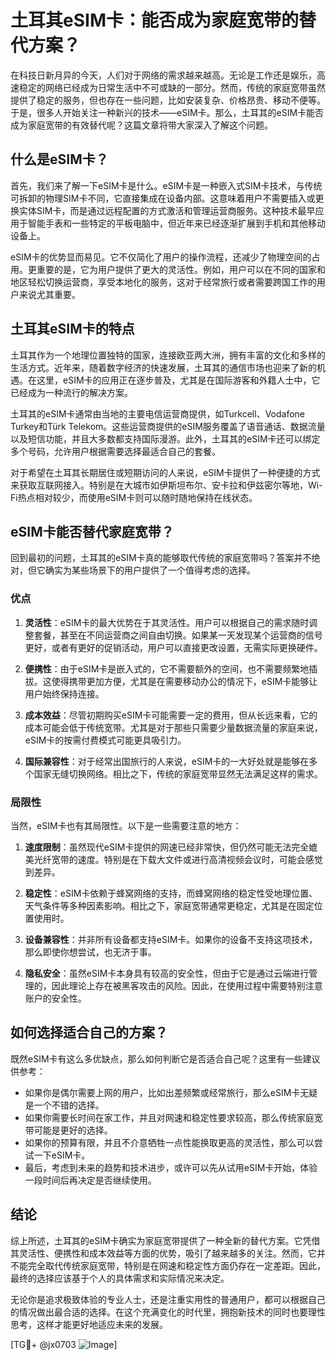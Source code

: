 # 土耳其eSIM卡：能否成为家庭宽带的替代方案？

在科技日新月异的今天，人们对于网络的需求越来越高。无论是工作还是娱乐，高速稳定的网络已经成为日常生活中不可或缺的一部分。然而，传统的家庭宽带虽然提供了稳定的服务，但也存在一些问题，比如安装复杂、价格昂贵、移动不便等。于是，很多人开始关注一种新兴的技术——eSIM卡。那么，土耳其的eSIM卡能否成为家庭宽带的有效替代呢？这篇文章将带大家深入了解这个问题。

## 什么是eSIM卡？

首先，我们来了解一下eSIM卡是什么。eSIM卡是一种嵌入式SIM卡技术，与传统可拆卸的物理SIM卡不同，它直接集成在设备内部。这意味着用户不需要插入或更换实体SIM卡，而是通过远程配置的方式激活和管理运营商服务。这种技术最早应用于智能手表和一些特定的平板电脑中，但近年来已经逐渐扩展到手机和其他移动设备上。

eSIM卡的优势显而易见。它不仅简化了用户的操作流程，还减少了物理空间的占用。更重要的是，它为用户提供了更大的灵活性。例如，用户可以在不同的国家和地区轻松切换运营商，享受本地化的服务，这对于经常旅行或者需要跨国工作的用户来说尤其重要。

## 土耳其eSIM卡的特点

土耳其作为一个地理位置独特的国家，连接欧亚两大洲，拥有丰富的文化和多样的生活方式。近年来，随着数字经济的快速发展，土耳其的通信市场也迎来了新的机遇。在这里，eSIM卡的应用正在逐步普及，尤其是在国际游客和外籍人士中，它已经成为一种流行的解决方案。

土耳其的eSIM卡通常由当地的主要电信运营商提供，如Turkcell、Vodafone Turkey和Türk Telekom。这些运营商提供的eSIM服务覆盖了语音通话、数据流量以及短信功能，并且大多数都支持国际漫游。此外，土耳其的eSIM卡还可以绑定多个号码，允许用户根据需要选择最适合自己的套餐。

对于希望在土耳其长期居住或短期访问的人来说，eSIM卡提供了一种便捷的方式来获取互联网接入。特别是在大城市如伊斯坦布尔、安卡拉和伊兹密尔等地，Wi-Fi热点相对较少，而使用eSIM卡则可以随时随地保持在线状态。

## eSIM卡能否替代家庭宽带？

回到最初的问题，土耳其的eSIM卡真的能够取代传统的家庭宽带吗？答案并不绝对，但它确实为某些场景下的用户提供了一个值得考虑的选择。

### 优点

1. **灵活性**：eSIM卡的最大优势在于其灵活性。用户可以根据自己的需求随时调整套餐，甚至在不同运营商之间自由切换。如果某一天发现某个运营商的信号更好，或者有更好的促销活动，用户可以直接更改设置，无需实际更换硬件。

2. **便携性**：由于eSIM卡是嵌入式的，它不需要额外的空间，也不需要频繁地插拔。这使得携带更加方便，尤其是在需要移动办公的情况下，eSIM卡能够让用户始终保持连接。

3. **成本效益**：尽管初期购买eSIM卡可能需要一定的费用，但从长远来看，它的成本可能会低于传统宽带。尤其是对于那些只需要少量数据流量的家庭来说，eSIM卡的按需付费模式可能更具吸引力。

4. **国际兼容性**：对于经常出国旅行的人来说，eSIM卡的一大好处就是能够在多个国家无缝切换网络。相比之下，传统的家庭宽带显然无法满足这样的需求。

### 局限性

当然，eSIM卡也有其局限性。以下是一些需要注意的地方：

1. **速度限制**：虽然现代eSIM卡提供的网速已经非常快，但仍然可能无法完全媲美光纤宽带的速度。特别是在下载大文件或进行高清视频会议时，可能会感觉到差异。

2. **稳定性**：eSIM卡依赖于蜂窝网络的支持，而蜂窝网络的稳定性受地理位置、天气条件等多种因素影响。相比之下，家庭宽带通常更稳定，尤其是在固定位置使用时。

3. **设备兼容性**：并非所有设备都支持eSIM卡。如果你的设备不支持这项技术，那么即使你想尝试，也无济于事。

4. **隐私安全**：虽然eSIM卡本身具有较高的安全性，但由于它是通过云端进行管理的，因此理论上存在被黑客攻击的风险。因此，在使用过程中需要特别注意账户的安全性。

## 如何选择适合自己的方案？

既然eSIM卡有这么多优缺点，那么如何判断它是否适合自己呢？这里有一些建议供参考：

- 如果你是偶尔需要上网的用户，比如出差频繁或经常旅行，那么eSIM卡无疑是一个不错的选择。
- 如果你需要长时间在家工作，并且对网速和稳定性要求较高，那么传统家庭宽带可能是更好的选择。
- 如果你的预算有限，并且不介意牺牲一点性能换取更高的灵活性，那么可以尝试一下eSIM卡。
- 最后，考虑到未来的趋势和技术进步，或许可以先从试用eSIM卡开始，体验一段时间后再决定是否继续使用。

## 结论

综上所述，土耳其的eSIM卡确实为家庭宽带提供了一种全新的替代方案。它凭借其灵活性、便携性和成本效益等方面的优势，吸引了越来越多的关注。然而，它并不能完全取代传统家庭宽带，特别是在网速和稳定性方面仍存在一定差距。因此，最终的选择应该基于个人的具体需求和实际情况来决定。

无论你是追求极致体验的专业人士，还是注重实用性的普通用户，都可以根据自己的情况做出最合适的选择。在这个充满变化的时代里，拥抱新技术的同时也要理性思考，这样才能更好地适应未来的发展。

[TG💪+ @jx0703 ![Image](https://github.com/user-attachments/assets/dbca1d08-cadb-493c-b0ec-ad6f7a83f270)]
